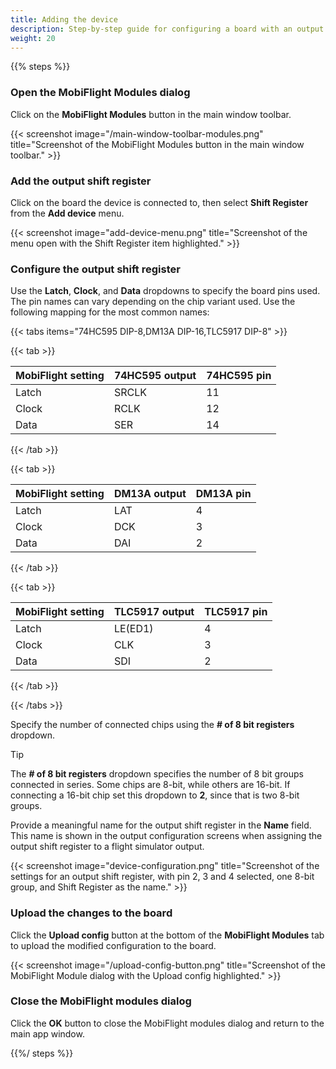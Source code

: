 ```yaml
---
title: Adding the device
description: Step-by-step guide for configuring a board with an output shift register in MobiFlight.
weight: 20
---
```


{{% steps %}}

### Open the MobiFlight Modules dialog

Click on the **MobiFlight Modules** button in the main window toolbar.

{{< screenshot image="/main-window-toolbar-modules.png" title="Screenshot of the MobiFlight Modules button in the main window toolbar." >}}

### Add the output shift register

Click on the board the device is connected to, then select **Shift Register** from the **Add device** menu.

{{< screenshot image="add-device-menu.png" title="Screenshot of the menu open with the Shift Register item highlighted." >}}

### Configure the output shift register

Use the **Latch**, **Clock**, and **Data** dropdowns to specify the board pins used. The pin names can vary depending on the chip variant used. Use the following mapping for the most common names:

{{< tabs items="74HC595 DIP-8,DM13A DIP-16,TLC5917 DIP-8" >}}

{{< tab >}}

| MobiFlight setting | 74HC595 output | 74HC595 pin |
| ------------------ | -------------- | ----------- |
| Latch              | SRCLK          | 11          |
| Clock              | RCLK           | 12          |
| Data               | SER            | 14          |

{{< /tab >}}

{{< tab >}}

| MobiFlight setting | DM13A output | DM13A pin |
| ------------------ | ------------ | --------- |
| Latch              | LAT          | 4         |
| Clock              | DCK          | 3         |
| Data               | DAI          | 2         |

{{< /tab >}}

{{< tab >}}

| MobiFlight setting | TLC5917 output | TLC5917 pin |
| ------------------ | -------------- | ----------- |
| Latch              | LE(ED1)        | 4           |
| Clock              | CLK            | 3           |
| Data               | SDI            | 2           |

{{< /tab >}}

{{< /tabs >}}

Specify the number of connected chips using the **# of 8 bit registers** dropdown.

> [!TIP]
> The **# of 8 bit registers** dropdown specifies the number of 8 bit groups connected
> in series. Some chips are 8-bit, while others are 16-bit. If connecting a 16-bit chip
> set this dropdown to **2**, since that is two 8-bit groups.

Provide a meaningful name for the output shift register in the **Name** field. This name is shown in the output configuration screens when assigning the output shift register to a flight simulator output.

{{< screenshot image="device-configuration.png" title="Screenshot of the settings for an output shift register, with pin 2, 3 and 4 selected, one 8-bit group, and Shift Register as the name." >}}

### Upload the changes to the board

Click the **Upload config** button at the bottom of the **MobiFlight Modules** tab to upload the modified configuration to the board.

{{< screenshot image="/upload-config-button.png" title="Screenshot of the MobiFlight Module dialog with the Upload config highlighted." >}}

### Close the MobiFlight modules dialog

Click the **OK** button to close the MobiFlight modules dialog and return to the main app window.

{{%/ steps %}}
